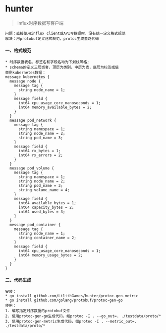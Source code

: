 # hunter

> influx时序数据写客户端

    问题：直接使用influx client或API写数据时，没有统一定义格式规范
    解决：用protobuf定义格式规范，protoc生成套路代码
    
#### 一、格式规范
    * 时序数据表名、标签名和字段名均为下划线风格;
    * schema的定义三层嵌套，顶层为类别，中层为表，底层为标签或值
    举例kubernetes数据：
    message kubernetes {
      message node {
        message tag {
          string node_name = 1;
        }
        message field {
          int64 cpu_usage_core_nanoseconds = 1;
          int64 memory_available_bytes = 2;
        }
      }
      message pod_network {
        message tag {
          string namespace = 1;
          string node_name = 2;
          string pod_name = 3;
        }
        message field {
          int64 rx_bytes = 1;
          int64 rx_errors = 2;
        }
      }
      message pod_volume {
        message tag {
          string namespace = 1;
          string node_name = 2;
          string pod_name = 3;
          string volume_name = 4;
        }
        message field {
          int64 available_bytes = 1;
          int64 capacity_bytes = 2;
          int64 used_bytes = 3;
        }
      }
      message pod_container {
        message tag {
          string node_name = 1;
          string container_name = 2;
        }
        message field {
          int64 cpu_usage_core_nanoseconds = 1;
          int64 memory_usage_bytes = 2;
        }
      }
    }
 
 #### 二、代码生成

    安装：
    * go install github.com/LilithGames/hunter/protoc-gen-metric
    * go install github.com/golang/protobuf/protoc-gen-go
    使用：
    1. 编写指定时序数据的protobuf文件
    2. 使用protoc-gen-go生成代码，如protoc -I . --go_out=. ./testdata/proto/*
    3. 使用protoc-gen-metric生成代码，如protoc -I . --metric_out=. ./testdata/proto/*
